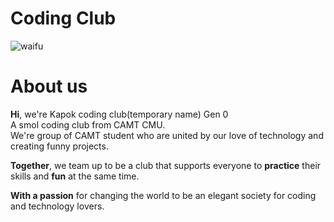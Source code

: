 # Coding Club  

![waifu](https://static.wikia.nocookie.net/mahjongsoul/images/7/7f/Ichihime-2.png/revision/latest?cb=20211020215612)
  
# About us  
**Hi**, we're Kapok coding club(temporary name) Gen 0  
A smol coding club from CAMT CMU.  
We're group of CAMT student who are united by our love of technology and creating funny projects.  


**Together**, we team up to be a club that supports everyone to **practice** their skills and **fun** at the same time.  
  
**With a passion** for changing the world to be an elegant society for coding and technology lovers.    

